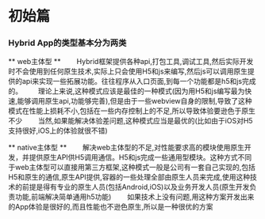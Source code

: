 # 初始篇
### Hybrid App的类型基本分为两类

** web主体型 **
&emsp;&emsp;Hybrid框架提供各种api,打包工具,调试工具,然后实际开发时不会使用到任何原生技术,实际上只会使用H5和js来编写,然后js可以调用原生提供的api来实现一些拓展功能。往往程序从入口页面,到每一个功能都是h5和js完成的。
&emsp;&emsp;理论上来说,这种模式应该是最佳的一种模式(因为用H5和js编写最为快速,能够调用原生api,功能够完善),但是由于一些webview自身的限制,导致了这种模式在性能上损耗不小,包括在一些内存控制上的不足,所以导致体验要逊色于原生不少
&emsp;&emsp;当然,如果能解决体验差问题,这种模式应当是最优的(比如由于iOS对H5支持很好,iOS上的体验就很不错)

** native主体型 **
&emsp;&emsp;解决web主体型的不足,对性能要求高的模块使用原生开发，并提供原生API供H5调用通信。H5和js完成一些通用型模块。这种方式不同于web主体型可以直接用第三方框架,这种模式一般是公司有一套自己实现的,包括H5和原生的通信,原生API提供,容器的一些处理全部由原生人员来完成,使用这种技术的前提是得有专业的原生人员(包括Android,iOS)以及业务开发人员(原生开发负责功能,前端解决简单通用h5功能)
&emsp;&emsp;如果技术上没有问题,用这种方案开发出来的App体验是很好的,而且性能也不逊色原生,所以是一种很优的方案

 